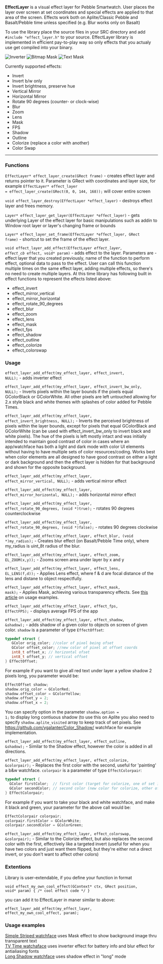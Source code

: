 <b>EffectLayer</b> is a visual effect layer for Pebble Smartwatch. User places the layer over screen at set coordinates and special effects are applied to that area of the screen. Effects work both on Aplite/Classic Pebble and Basalt/Pebble time unless specified (e.g. Blur works only on Basalt)

To use the library place the source files in your SRC directory and add <code>#include "effect_layer.h"</code> to your source. EffectLayer library is implemented in efficient pay-to-play way so only effects that you actualy use get compiled into your binary.

![Inverter](http://i.imgur.com/6t9r3qa.gif "Inverter")
![Bitmap Mask](http://i.imgur.com/JspSsx1.gif "Bitmap Mask")
![Text Mask](http://i.imgur.com/EdKu49w.png "Text Mask")


Currently supported effects:
<ul>
<li>Invert</li>
<li>Invert b/w only</li>
<li>Invert brightness, preserve hue</li>
<li>Vertical Mirror</li>
<li>Horizontal Mirror</li>
<li>Rotate 90 degrees (counter- or clock-wise)</li>
<li>Blur</li>
<li>Zoom</li>
<li>Lens</li>
<li>Mask</li>
<li>FPS</li>
<li>Shadow</li>
<li>Outline</li>
<li>Colorize (replace a color with another)</li>
<li>Color Swap</li>
</ul>
<hr>
<h3>Functions</h3>

<code>EffectLayer* effect_layer_create(GRect frame)</code> - creates effect layer and returns pointer to it. Parameter is GRect with coordinates and layer size, for example <code>EffectLayer* effect_layer = effect_layer_create(GRect(0, 0, 144, 168));</code> will cover entire screen

<code>void effect_layer_destroy(EffectLayer *effect_layer)</code> - destroys effect layer and frees memory.

<code>Layer* effect_layer_get_layer(EffectLayer *effect_layer)</code> - gets underlying Layer of the effect layer for basic manipulations such as addin to Window root layer or layer's changing frame or bounds

<code>Layer* effect_layer_set_frame(EffectLayer *effect_layer, GRect frame)</code> - shortcut to set the frame of the effect layer.

<code>void effect_layer_add_effect(EffectLayer *effect_layer, effect_cb* effect, void* param)</code> - adds effect to the layer. Parameters are - effect layer that you created previously, name of the function to perform effect, optional data to pass to the effect. User can call this function multiple times on the same effect layer, adding multiple effects, so there's no need to create multiple layers. At this time library has following built in effect functions to represent the effects listed above:
<ul>
<li>effect_invert</li>
<li>effect_mirror_vertical</li>
<li>effect_mirror_horizontal</li>
<li>effect_rotate_90_degrees</li>
<li>effect_blur</li>
<li>effect_zoom</li>
<li>effect_lens</li>
<li>effect_mask</li>
<li>effect_fps</li>
<li>effect_shadow</li>
<li>effect_outline</li>
<li>effect_colorize</li>
<li>effect_colorswap</li>
</ul>

<h3>Usage</h3>

<code>effect_layer_add_effect(my_effect_layer, effect_invert, NULL);</code> - adds inverter effect

<code>effect_layer_add_effect(my_effect_layer, effect_invert_bw_only, NULL);</code> - Inverts pixels within the layer bounds if the pixels equal GColorBlack or GColorWhite. All other pixels are left untouched allowing for 2.x style black and white themes with splashes of color added for Pebble Times.

<code>effect_layer_add_effect(my_effect_layer, effect_invert_brightness, NULL);</code> - Inverts the perceived brightness of pixels within the layer bounds, except for pixels that equal GColorBlack and GColorWhite (can be used with effect_invert_bw_only to invert black and white pixels). The hue of the pixels is left mostly intact and was initially intended to maintain good contrast of color in cases where an app/watchface has both a light and dark mode with color UI elements without having to have multiple sets of color resources/coding. Works best when color elements are all designed to have good contrast on either a light or dark background and then the effect layer is hidden for that background and shown for the opposite background.

<code>effect_layer_add_effect(my_effect_layer, effect_mirror_vertical, NULL);</code> - adds vertical mirror effect 

<code>effect_layer_add_effect(my_effect_layer, effect_mirror_horizontal, NULL);</code> - adds horizontal mirror effect

<code>effect_layer_add_effect(my_effect_layer, effect_rotate_90_degrees, (void *)true);</code> - rotates 90 degrees counterclockwise

<code>effect_layer_add_effect(my_effect_layer, effect_rotate_90_degrees, (void *)false);</code> - rotates 90 degrees
clockwise

<code>effect_layer_add_effect(my_effect_layer, effect_blur, (void *)my_radius);</code> - Creates blur effect (on Basalt/Pebble Time only), where my_radius is uint_8t radius of the blur.

<code>effect_layer_add_effect(my_effect_layer, effect_zoom, EL_ZOOM(x,y));</code> - Zooms screen area under layer by x and y

<code>effect_layer_add_effect(my_effect_layer, effect_lens, EL_LENS(f,d));</code> - Applies Lens effect, where f & d are focal distance of the lens and distane to object respectfully.

<code>effect_layer_add_effect(my_effect_layer, effect_mask, mask);</code> - Applies Mask, achieving various transparency effects. See <a href="http://codecorner.galanter.net/2015/04/15/mask-effect-for-effectlayer-for-pebble/" target="_blank">this article</a> on usage examples.

<code>effect_layer_add_effect(my_effect_layer, effect_fps, EffectFPS);</code> - displays average FPS of the app

<code>effect_layer_add_effect(my_effect_layer, effect_shadow, &shadow);</code> - adds shadow of a given color to objects on screen of given color. <code>shadow</code> is a parameter of type <code>EffectOffset</code>:
```c
typedef struct {
   GColor orig_color; //color of pixel being ofset
   GColor offset_color; //new color of pixel at offset coords
   int8_t offset_x; // horizontal ofset
   int8_t offset_y; // vertical offset
} EffectOffset;
```   
For example if you want to give all red text under layer a yellow shadow 2 pixels long, you parameter would be:
```c
EffectOffset shadow;
shadow.orig_color = GColorRed;
shadow.offset_color = GColorYellow;
shadow.offset_y = 2;  
shadow.offset_x = 2;
```
You can specify option in the parameter <code>shadow.option = 1;</code> to display long contiuous shadow (to use this on Aplite you also need to specify <code>shadow.aplite_visited</code> array to keep track of set pixels. See <a href="Color Shadow">https://github.com/ygalanter/Color_Shadow/</a> watchface for example implementation.

<code>effect_layer_add_effect(my_effect_layer, effect_outline, &shadow);</code> - Similar to the Shadow effect, however the color is added in all directions.

<code>effect_layer_add_effect(my_effect_layer, effect_colorize, &colorpair);</code> - Replaces the first color with the second, useful for 'painting' a b&w watchface. <code>colorpair</code> is a parameter of type <code>EffectColorpair</code>:
```c
typedef struct {
  GColor firstColor;  // first color (target for colorize, one of set in colorswap)
  GColor secondColor; // second color (new color for colorize, other of set in colorswap)
} EffectColorpair;
```
For example if you want to take your black and white watchface, and make it black and green, your parameter for the above call would be:
```c
EffectColorpair colorpair;
colorpair.firstColor = GColorWhite;
colorpair.secondColor = GColorGreen;
```

<code>effect_layer_add_effect(my_effect_layer, effect_colorswap, &colorpair);</code> - Similar to the Colorize effect, but also replaces the second color with the first, effectively like a targeted invert (useful for when you have two colors and just want them flipped, but they're either not a direct invert, or you don't want to affect other colors)

<h3>Extentions</h3>

Library is user-extendable, if you define your function in format

<code>void effect_my_own_cool_effect(GContext* ctx, GRect position, void* param) { /* cool effect code */ }</code>

you can add it to EffectLayer in maner similar to above:

<code>effect_layer_add_effect(my_effect_layer, effect_my_own_cool_effect, param);</code> 

<h3>Usage examples</h3>

<a href="https://github.com/ygalanter/SimpleStriped">Simple Striped watchface</a> uses Mask effect to show background image thru transparent text<br>
<a href="https://github.com/ygalanter/Tv-Time">TV Time watchaface</a> uses inverter effect for battery info and blur effect for antialiasing fonts</a><br>
<a href="https://github.com/ygalanter/Long_Shadow">Long Shadow watchface</a> uses shadow effect in "long" mode</a>


